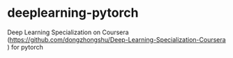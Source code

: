 # deeplearning-pytorch
Deep Learning Specialization on Coursera ([https://github.com/dongzhongshu/Deep-Learning-Specialization-Coursera ](https://github.com/abdur75648/Deep-Learning-Specialization-Coursera))  for pytorch

